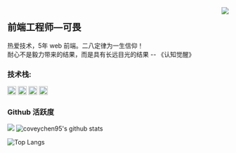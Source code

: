 <img align="right" src="https://count.getloli.com/get/@:coveychen95?theme=rule34">

## 前端工程师—可畏

热爱技术，5年 web 前端。二八定律为一生信仰！  
耐心不是毅力带来的结果，而是具有长远目光的结果 -- 《认知觉醒》

### **技术栈:**

<a href="https://v3.cn.vuejs.org"><code><img height="20" src="./images/vue.png"></code></a>
<a href="https://www.tslang.cn/index.html"><code><img height="20" src="./images/typescript.png"></code></a>
<a href="https://webpack.js.org/"><code><img height="20" src="./images/webpack.svg"></code></a>
<a href="https://cn.vitejs.dev"><code><img height="20" src="./images/vite.png"></code></a>

### Github 活跃度

[![](https://activity-graph.herokuapp.com/graph?username=coveychen95&theme=dracula)](https://github.com/ashutosh00710/github-readme-activity-graph)
![coveychen95's github stats](https://github-readme-stats.vercel.app/api?username=coveychen95&show_icons=true&theme=vue)

![Top Langs](https://github-readme-stats.vercel.app/api/top-langs/?username=coveychen95&langs_count=6)
